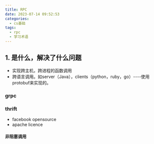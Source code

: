 ```yaml
---
title: RPC
date: 2023-07-14 09:52:53
categories:
  - cs基础
tags:
  - rpc
  - 学习术语
---
```




## 1. 是什么，解决了什么问题

- 实现跨主机，跨进程的函数调用
- 跨语言调用。如server（Java），clients（python，ruby，go）----使用protobuf来实现的。



### grpc


### thrift

- facebook opensource
- apache licence

#### 非阻塞调用